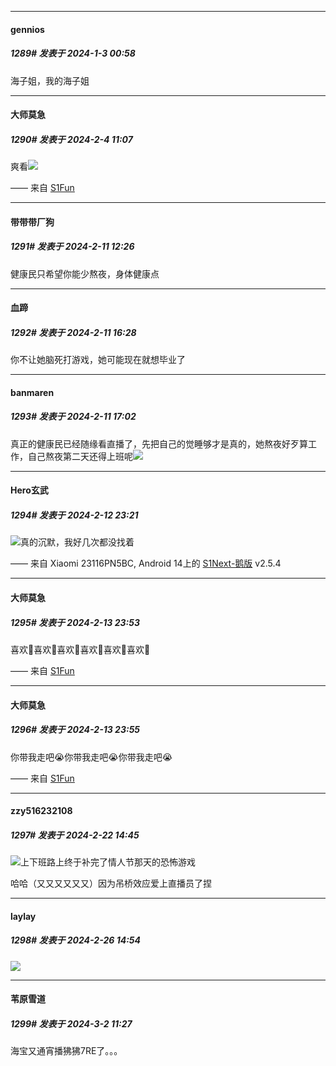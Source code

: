 
*****

####  gennios  
##### 1289#       发表于 2024-1-3 00:58

海子姐，我的海子姐

*****

####  大师莫急  
##### 1290#       发表于 2024-2-4 11:07

爽看<img src="https://static.saraba1st.com/image/smiley/face2017/061.gif" referrerpolicy="no-referrer">

—— 来自 [S1Fun](https://s1fun.koalcat.com)

*****

####  带带带厂狗  
##### 1291#       发表于 2024-2-11 12:26

健康民只希望你能少熬夜，身体健康点


*****

####  血蹄  
##### 1292#       发表于 2024-2-11 16:28

你不让她脑死打游戏，她可能现在就想毕业了


*****

####  banmaren  
##### 1293#       发表于 2024-2-11 17:02

真正的健康民已经随缘看直播了，先把自己的觉睡够才是真的，她熬夜好歹算工作，自己熬夜第二天还得上班呢<img src="https://static.saraba1st.com/image/smiley/face2017/037.png" referrerpolicy="no-referrer">

*****

####  Hero玄武  
##### 1294#       发表于 2024-2-12 23:21

<img src="https://static.saraba1st.com/image/smiley/face2017/061.gif" referrerpolicy="no-referrer">真的沉默，我好几次都没找着

—— 来自 Xiaomi 23116PN5BC, Android 14上的 [S1Next-鹅版](https://github.com/ykrank/S1-Next/releases) v2.5.4

*****

####  大师莫急  
##### 1295#       发表于 2024-2-13 23:53

喜欢🥰喜欢🥰喜欢🥰喜欢🥰喜欢🥰喜欢🥰

—— 来自 [S1Fun](https://s1fun.koalcat.com)

*****

####  大师莫急  
##### 1296#       发表于 2024-2-13 23:55

你带我走吧😭你带我走吧😭你带我走吧😭

—— 来自 [S1Fun](https://s1fun.koalcat.com)

*****

####  zzy516232108  
##### 1297#       发表于 2024-2-22 14:45

<img src="https://static.saraba1st.com/image/smiley/face2017/067.png" referrerpolicy="no-referrer">上下班路上终于补完了情人节那天的恐怖游戏

哈哈（又又又又又又）因为吊桥效应爱上直播员了捏

*****

####  laylay  
##### 1298#       发表于 2024-2-26 14:54

<img src="https://p.sda1.dev/15/c2ca289c67fb0b10b5356eb10197ba25/-273be05662b100c2.jpg" referrerpolicy="no-referrer">

*****

####  苇原雪道  
##### 1299#       发表于 2024-3-2 11:27

海宝又通宵播狒狒7RE了。。。

